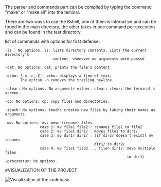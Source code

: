 The parser and commands part can be compiled by typing the command "make" or 
"make all" into the teminal.

There are two ways to use the Bshell, one of them is interactive and can be found
in the main directory, the other takes in one command per execution and can be
found in the test directory.

list of commands with options for first defense:

    -ls : No options. ls: lists directory contents. Lists the current directory's
                          content  whenever no arguments were passed

    -cat: No options. cat: prints the file's content

    -echo: [-e,-n,-E]. echo: displays a line of text.
           The option -n removes the trailing newline.

    -clear: No options. No arguments either. clear: clears the terminal's screen.

    -cp: No options. cp: copy files and directories.

    -touch: No options. touch: creates new files by taking their names as arguments

    -mv: No options. mv: move (rename) files.
                    case 1: mv file1 file2 : renames file1 to file2
                    case 2: mv file1 dir1/ : moves file1 to dir1/
                    case 3: mv dir1/ dir2/ : (if dir2/ doesn't exist) mv renames
                                             dir1/ to dir2/
                    case 4: mv file1 file2 ... filen dir1/: move multiple files
                                                            to dir1/
    -procstatus: No options.


#VISUALIZATION OF THE PROJECT

![Visualization of the codebase](./diagram.svg)